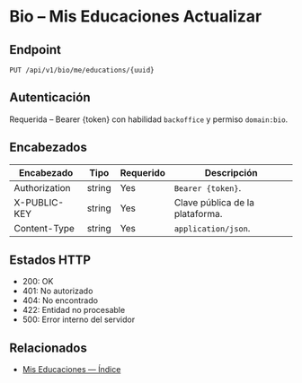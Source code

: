 # Bio – Mis Educaciones Actualizar

## Endpoint

```
PUT /api/v1/bio/me/educations/{uuid}
```

## Autenticación

Requerida – Bearer {token} con habilidad `backoffice` y permiso `domain:bio`.

## Encabezados

| Encabezado           | Tipo   | Requerido | Descripción |
| ---------------- | ------ | -------- | ----------- |
| Authorization    | string | Yes      | `Bearer {token}`. |
| X-PUBLIC-KEY     | string | Yes      | Clave pública de la plataforma. |
| Content-Type     | string | Yes      | `application/json`. |

## Estados HTTP

- 200: OK
- 401: No autorizado
- 404: No encontrado
- 422: Entidad no procesable
- 500: Error interno del servidor

## Relacionados

- [Mis Educaciones — Índice](MyEducationsÍndice.md)
